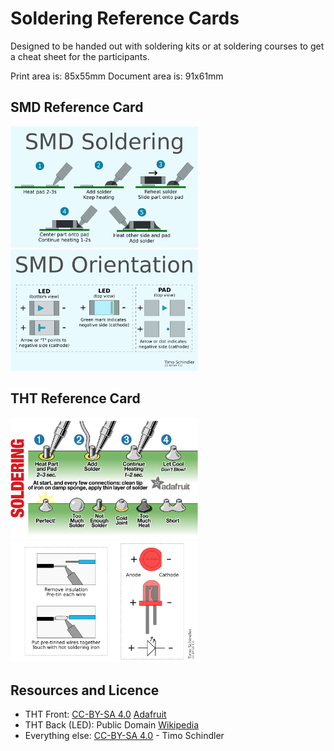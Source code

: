 # Soldering Reference Cards

Designed to be handed out with soldering kits or at soldering courses to get a cheat sheet for the participants.

Print area is: 85x55mm
Document area is: 91x61mm

## SMD Reference Card
<img src="images/SMD_front.png" width=300px alt="SMD Card front"> <img src="images/SMD_back.png" width=300px alt="SMD Card back">

## THT Reference Card
<img src="images/THT_front.png" width=300px alt="THT Card front"> <img src="images/THT_back.png" width=300px alt="THT Card back">

## Resources and Licence

- THT Front: [CC-BY-SA 4.0](https://creativecommons.org/licenses/by-sa/4.0/) [Adafruit](https://github.com/adafruit/Reference-Cards)
- THT Back (LED): Public Domain [Wikipedia](https://de.wikipedia.org/wiki/Datei:%2B-_of_Led.svg)
- Everything else: [CC-BY-SA 4.0](https://creativecommons.org/licenses/by-sa/4.0/) - Timo Schindler
